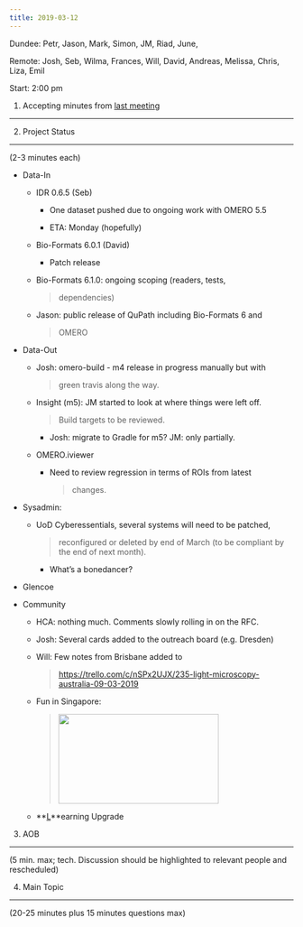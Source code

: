 ```yaml
---
title: 2019-03-12
---
```


Dundee: Petr, Jason, Mark, Simon, JM, Riad, June,

Remote: Josh, Seb, Wilma, Frances, Will, David, Andreas, Melissa, Chris,
Liza, Emil

Start: 2:00 pm

1. Accepting minutes from [<u>last meeting</u>](https://drive.google.com/open?id=1TndXeC3wQSZVEaB5ZGpEAaPRl1QAufSI)
-------------------------------------------------------------------------------------------------------------------

2. Project Status
-----------------

(2-3 minutes each)

-   Data-In

    -   IDR 0.6.5 (Seb)

        -   One dataset pushed due to ongoing work with OMERO 5.5

        -   ETA: Monday (hopefully)

    -   Bio-Formats 6.0.1 (David)

        -   Patch release

    -   Bio-Formats 6.1.0: ongoing scoping (readers, tests,
        > dependencies)

    -   Jason: public release of QuPath including Bio-Formats 6 and
        > OMERO

-   Data-Out

    -   Josh: omero-build - m4 release in progress manually but with
        > green travis along the way.

    -   Insight (m5): JM started to look at where things were left off.
        > Build targets to be reviewed.

        -   Josh: migrate to Gradle for m5? JM: only partially.

    -   OMERO.iviewer

        -   Need to review regression in terms of ROIs from latest
            > changes.

-   Sysadmin:

    -   UoD Cyberessentials, several systems will need to be patched,
        > reconfigured or deleted by end of March (to be compliant by
        > the end of next month).

        -   What’s a bonedancer?

-   Glencoe

-   Community

    -   HCA: nothing much. Comments slowly rolling in on the RFC.

    -   Josh: Several cards added to the outreach board (e.g. Dresden)

    -   Will: Few notes from Brisbane added to
        > [<u>https://trello.com/c/nSPx2UJX/235-light-microscopy-australia-09-03-2019</u>](https://trello.com/c/nSPx2UJX/235-light-microscopy-australia-09-03-2019)

    -   Fun in Singapore:
        > <img src="/tmp/tuesday-meetings/images/media/image1.png" style="width:2.95313in;height:1.65849in" />

    -   **<u>L</u>**earning Upgrade

3. AOB
------

(5 min. max; tech. Discussion should be highlighted to relevant people
and rescheduled)

4. Main Topic
-------------

(20-25 minutes plus 15 minutes questions max)
